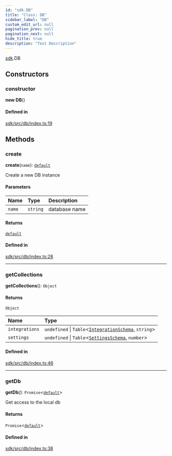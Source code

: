 ```yaml
---
id: "sdk.DB"
title: "Class: DB"
sidebar_label: "DB"
custom_edit_url: null
pagination_prev: null
pagination_next: null
hide_title: true
description: "Test Description"
---
```


[sdk](../modules/sdk.md).DB

## Constructors

### constructor

**new DB**()

#### Defined in

[sdk/src/db/index.ts:19](https://github.com/AKASHAorg/akasha-core/blob/6ca157f7/libs/sdk/src/db/index.ts#L19)

## Methods

### create

**create**(`name`): [`default`](sdk.default-2.md)

Create a new DB instance

#### Parameters

| Name | Type | Description |
| :------ | :------ | :------ |
| `name` | `string` | database name |

#### Returns

[`default`](sdk.default-2.md)

#### Defined in

[sdk/src/db/index.ts:28](https://github.com/AKASHAorg/akasha-core/blob/6ca157f7/libs/sdk/src/db/index.ts#L28)

___

### getCollections

**getCollections**(): `Object`

#### Returns

`Object`

| Name | Type |
| :------ | :------ |
| `integrations` | `undefined` \| `Table`<[`IntegrationSchema`](../interfaces/sdk.IntegrationSchema.md), `string`\> |
| `settings` | `undefined` \| `Table`<[`SettingsSchema`](../interfaces/sdk.SettingsSchema.md), `number`\> |

#### Defined in

[sdk/src/db/index.ts:46](https://github.com/AKASHAorg/akasha-core/blob/6ca157f7/libs/sdk/src/db/index.ts#L46)

___

### getDb

**getDb**(): `Promise`<[`default`](sdk.default-2.md)\>

Get access to the local db

#### Returns

`Promise`<[`default`](sdk.default-2.md)\>

#### Defined in

[sdk/src/db/index.ts:38](https://github.com/AKASHAorg/akasha-core/blob/6ca157f7/libs/sdk/src/db/index.ts#L38)
